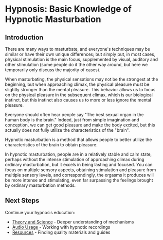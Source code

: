# Hypnosis: Basic Knowledge of Hypnotic Masturbation

## Introduction

There are many ways to masturbate, and everyone's techniques may be similar or have their own unique differences; but simply put, in most cases, physical stimulation is the main focus, supplemented by visual, auditory and other stimulation (some people do it the other way around, but here we temporarily only discuss the majority of cases).

When masturbating, the physical sensations may not be the strongest at the beginning, but when approaching climax, the physical pleasure must be slightly stronger than the mental pleasure. This behavior allows us to focus on the physical pleasure in the subsequent climax, which is our biological instinct, but this instinct also causes us to more or less ignore the mental pleasure.

Everyone should often hear people say "The best sexual organ in the human body is the brain." Indeed, just from simple imagination and conception, we can get good pleasure and make the body excited, but this actually does not fully utilize the characteristics of the "brain".

Hypnotic masturbation is a method that allows people to better utilize the characteristics of the brain to obtain pleasure.

In hypnotic masturbation, people are in a relatively stable and calm state, perhaps without the intense stimulation of approaching climax during ordinary masturbation, but it excels in being lasting and focused. You can focus on multiple sensory aspects, obtaining stimulation and pleasure from multiple sensory levels, and correspondingly, the orgasms it produces will be more intense and stimulating, even far surpassing the feelings brought by ordinary masturbation methods.

## Next Steps

Continue your hypnosis education:
- [Theory and Science](theory) - Deeper understanding of mechanisms
- [Audio Usage](audio-usage) - Working with hypnotic recordings
- [Resources](resource) - Finding quality materials and guides